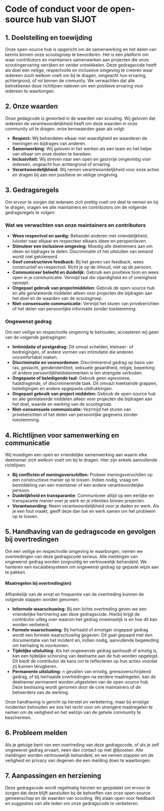 # Code of conduct voor de open-source hub van SIJOT 

## 1. Doelstelling en toewijding 

Onze open-source hub is opgericht om de samenwerking en het delen van kennis binnen onze scoutsgroep te bevorderen. Het is een platform om waar contributors en maintainers samenwerken aan projecten die onze scoutingervaring 
verrijken en verder ontwikkelen. Deze gedragscode heeft als doel een veilige, respectvolle en inclusieve omgeving te creeren waar iedereen zuch welkom voelt om bij te dragen, omgeacht hun ervaring, achtergrond, of rol binnen de cmmunity. 
We verwachten dat alle betrokkenen deze richtlijnen naleven om een positieve ervaring voor iedereen te waarborgen. 

## 2. Onze waarden 

Onze gedagcode is geworted in de waarden van scouting. Wij geloven dat iedereen de verantwoordelijkheid heeft om deze waarden in onze community uit te dragen. onze kernwaarden gaan als volgt: 

- **Respect:** Wij behandelen elkaar met waardigheid en waarderen de meningen en bijdrages van anderen.
- **Samenwerking:** Wij geloven in het werken als een team en het helpe van elkaar om onze doelen te bereiken.
- **Inclusiviteit:** Wij streven naar een open en gastvrije omgevinbg voor iedereen, ongeacht hun achtergrond of ervaring.
- **Verantwoordelijkheid:** Wij nemen verantwoordelijkheid voor onze acties en dragen bij aan een positieve en veilige omgeving.

## 3. Gedragsregels 

Om ervoor te zorgen dat iedereen zich prettig voelt om deel te nemen en bij te dragen, vragen we alle maintainers en contributors om de volgende gedragsregels te volgen: 

### Wat we verwachten van onze maintainers en contributors 

- **Wees respectvol en aardig:** Behandel anderen met vriendelijkheid, luioster naar elkjaar en respecteer elkaars ideee en perspectieven.
- **Stimuleer een inclusieve omgeving:** Moedig alle deelnemers aan om ideen en bijdrages te delen. Discriminatie of het uitsluiten van iemand wordt niet getolereerd.
- **Geef constructieve feedback:** Bij het geven van feedback, wees constructief en respectvol. Richt je op de inhoud, niet op de persoon.
- **Communiceer beleefd en duidelijk:** Gebruik een positieve toon en wees open in je communicatie. Vermijd taal die vijandigheid en of onenigheid oproept.
- **Ongepast gebruik van projectmiddelen:** Gebruik de open-source hub en alle gerelateerde middelen alleen voor projecten die bijdragen aan het doel en de waarden van de scoutsgroep.
- **Niet-consensuele communicatie:** Vermijd het sturen van priveberichten of het delen van persoonlijke informatie zonder toestemming.

### Ongewenst gedrag

Om een veilige en respectvolle omgeving te behouden, accepteren wij geen van de volgende gedragingen: 

- **Imtimidatie of pestgedrag:** Dit omvat schelden, kleineer- of bedreigingen, of andere vormen van intimidatie die anderen oncomfortabel maken.
- **Discriminatie en vooroordemen:** Discriminerend gedrag op basis van ras, geslacht, genderidentiteit, seksuele geaardheid, religie, beperking of andere persoonlijkheidskenmerken is ten strengste verboden.
- **Ongepaste of beledigende taal:** Gebruik geen agressieve, haatdragende, of discriminerende taak. Dit omvazt kwetsende grappen, beledigingen en andere opgepaste uitdrukkingen.
- **Ongepast gebruik van project middelen:** Gebruik de open-source hub en alle gerelateerde middelen alleen voor projecten die bijdragen aan het doel, waarde en werking van de scoutsgroep.
- **Niet-consensuele communicatie:** Vezrmijd het sturen van priveberichten of het delen van persoonlijke gegevens zonder toestemming. 

## 4. Richtlijnen voor samenwerking en communicatie 

Wij moedigen een open en vriendelijke samenwerking aan waarin elke deelnemer zich welkom voelt om bij te dragen. Hier zijn enkele aanvullende richtlijnen: 

- **Bij conflicten of meningsverschillen:** Probeer meningsverschillen op een constructieve manier op te lossen. Indien nodig, vraag om bemiddeling van een maintainer of een andere verantwoordelijke persoon.
- **Duidelijkheid en transparantie**: Communiceer altijd op een eerlijke en transparante manier over je werk en je intenties binnen projecten. 
- **Verantwoording:** Neem verantwoordelijkheid voor je daden en werk. Als je een fout maakt, geeff deze dan toe en werk samen om het probleem op te lossen. 

## 5. Handhaving van de gedragscode en gevolgen bij overtredingen 

Om een veilige en respectvolle omgeving te waarborgen, nemen we overtredingen van deze gedragscode serieus. Alle meldingen van ongewenst gedrag worden zorgvuldig en vertrouwelijk behandeld. 
We hanteren een escalatiesysteem om ongewenst gedrag op gepaste wijze aan te pakken. 

#### Maatregelen bij overtreding(en)

Afhankelijk van de ernst en frequentie van de overtreding kunnen de volgende stappen worden genomen: 

- **Informele waarschuwing:** Bij een lichte overtreding geven we een vriendelijke herrinering aan deze gedragscode. Hierbij krijgt de contributor uitleg over waarom het gedrag onwenselijk is en hoe dit kan worden verbeterd.
- **Formele waarschuwing:** Bij herhaald of ernstiger ongepast gedrag wordt een formele waarschuwing gegeven. Dit gaat gepaard met een documentatie van het incident en, indien nodig, aanvullende begeleiding om herhaling te voorkomen.
- **Tijdelijke uitsluiting**: Als het ongewenste gedrag aanhoudt of ernstig is, kan een tijdelijke schorsing van deelname aan de hub worden opgelegd. Dit biedt de contributor de kans om te reflecteren op hun acties voordat zij kunnen terugkeren.
- **Permanente uitsluiting:** n gevallen van ernstig, grensoverschrijdend gedrag, of bij herhaalde overtredingen na eerdere maatregelen, kan de deelnemer permanent worden uitgesloten van de open-source hub. Deze beslissing wordt genomen door de core maintainers of de beheerders van de werking.

Onze handhaving is gericht op herstel en verbetering, maar bij ernstige incidenten behouden we ons het recht voor om strengere maatregelen te nemen om de veiligheid en het welzijn van de gehele community te beschermen. 

## 6. Probleem melden 

Als je getuige bent van een overtreding van deze gedragscode, of als je zelf ongewenst gedrag ervaart, neen dan contact op met @tjoosten. Alle meldingen worden vertrouwelijk behandeld, en we nemen stappen om de veiligheid en privacy van degenen die een melding doen te waarborgen.

## 7. Aanpassingen en herziening 

Deze gedragscode wordt regelmatig herzien en geüpdatet om ervoor te zorgen dat deze blijft aansluiten bij de behoeften van onze open-source gemeenschap en de waarden van scouting. Wij staan open voor feedback en suggesties van alle leden om onze gedragscode te verbeteren.
